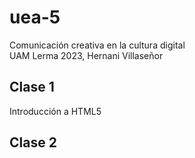 # uea-5
Comunicación creativa en la cultura digital  
UAM Lerma 2023, Hernani Villaseñor

## Clase 1
Introducción a HTML5

## Clase 2

